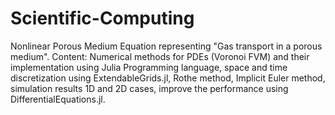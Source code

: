 # Scientific-Computing
Nonlinear Porous Medium Equation representing "Gas transport in a porous medium". Content: Numerical methods for PDEs (Voronoi FVM) and their implementation 
using Julia Programming language, space and time discretization using ExtendableGrids.jl, Rothe method, Implicit Euler method, simulation results 1D and 2D
cases, improve the performance using DifferentialEquations.jl.

